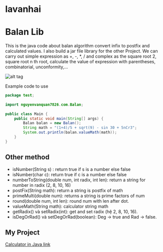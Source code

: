 # lavanhai

# Balan Lib
This is the java code about balan algorithm convert infix to postfix and calculated values. I also build a jar file library for the other Project.
We can carry out simple expression as +, -, *, / and complex as the square root 2, square root n th root, calculate the value of expression with parentheses, combinatorial, unconformity,...
 
![alt tag](https://scontent.fhan3-3.fna.fbcdn.net/v/t1.0-9/53582122_1113550045494024_5279065803843436544_n.jpg?_nc_cat=106&_nc_oc=AQmMOC41RAFITrSUGxPc8PxIV77Pxxo_0WQN958r1OxgGUGcFZYxHXwdbI9aBw6-32A&_nc_ht=scontent.fhan3-3.fna&oh=889b1a014ceb8becd1a771e8de8407d6&oe=5D413AAF)
 
Example code to use
 
```java
package test;
 
import nguyenvanquan7826.com.Balan;
 
public class Main {
	public static void main(String[] args) {
		Balan balan = new Balan();
		String math = "(1+4)/5 + sqrt(9) - sin 30 + 5nCr3";
		System.out.println(balan.valueMath(math));
	}
}
```
## Other method
 
- isNumber(String s) : return true if s is a number else false
- isNumber(char c): return true if c is a number else false
- numberToString(double num, int radix, int len): return a string for number in radix (2, 8, 10, 16)
- postFix(String math): return a string is postfix of math
- primeMulti(double num): returns a string is prime factors of num
- round(double num, int len): round num with len after dot.
- valueMath(String math): calculator string math
- getRadix() và setRadix(int): get and set radix (hệ 2, 8, 10, 16).
- isDegOrRad() và setDegOrRad(boolean): Deg -> true and Rad -> false.
 
## My Project
[Calculator in Java link](http://w...content-available-to-author-only...6.com/2014/06/11/java-chuong-trinh-calculator-may-tinh-bo-tui/)
